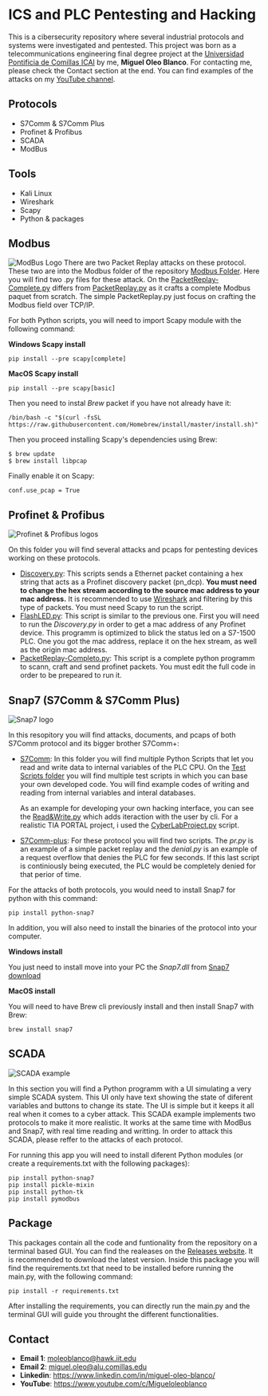 # ICS and PLC Pentesting and Hacking
This is a cibersecurity repository where several industrial protocols and systems were investigated and pentested. This project was born as a telecommunications engineering final degree project at the [Universidad Pontificia de Comillas ICAI](https://www.comillas.edu/icai) by me, **Miguel Oleo Blanco**. For contacting me, please check the Contact section at the end. You can find examples of the attacks on my [YouTube channel](https://www.youtube.com/c/Migueloleoblanco).
## Protocols
- S7Comm & S7Comm Plus
- Profinet & Profibus
- SCADA
- ModBus
## Tools
- Kali Linux
- Wireshark
- Scapy
- Python & packages
## Modbus 
![ModBus Logo](https://github.com/miguelob/ICS-Hacking/blob/main/images/modbus.png)
There are two Packet Replay attacks on these protocol. These two are into the Modbus folder of the repository [Modbus Folder](https://github.com/miguelob/ICS-Hacking/tree/main/Modbus). Here you will find two .py files for these attack. On the [PacketReplay-Complete.py](https://github.com/miguelob/ICS-Hacking/blob/main/Modbus/PacketReplay-Complete.py) differs from [PacketReplay.py](https://github.com/miguelob/ICS-Hacking/blob/main/Modbus/PacketReplay.py) as it crafts a complete Modbus paquet from scratch. The simple PacketReplay.py just focus on crafting the Modbus field over TCP/IP.

For both Python scripts, you will need to import Scapy module with the following command:

**Windows Scapy install**

```
pip install --pre scapy[complete]
```

**MacOS Scapy install**

```
pip install --pre scapy[basic]
```

Then you need to instal *Brew* packet if you have not already have it:

```
/bin/bash -c "$(curl -fsSL https://raw.githubusercontent.com/Homebrew/install/master/install.sh)"
```

Then you proceed installing Scapy's dependencies using Brew:
```
$ brew update
$ brew install libpcap
```

Finally enable it on Scapy:

`conf.use_pcap = True`

## Profinet & Profibus
![Profinet & Profibus logos](https://github.com/miguelob/ICS-Hacking/blob/main/images/prof.png)

On this folder you will find several attacks and pcaps for pentesting devices working on these protocols.

- [Discovery.py](https://github.com/miguelob/ICS-Hacking/blob/main/Profinet%20%26%20Profibus/Discovery.py): This scripts sends a Ethernet packet containing a hex string that acts as a Profinet discovery packet (pn_dcp). **You must need to change the hex stream according to the source mac address to your mac address.** It is recommended to use [Wireshark](https://www.wireshark.org) and filtering by this type of packets. You must need Scapy to run the script.
- [FlashLED.py](https://github.com/miguelob/ICS-Hacking/blob/main/Profinet%20%26%20Profibus/FlashLED.py): This script is similar to the previous one. First you will need to run the *Discovery.py* in order to get a mac address of any Profinet device. This programm is optimized to blick the status led on a S7-1500 PLC. One you got the mac address, replace it on the hex stream, as well as the origin mac address.
- [PacketReplay-Completo.py](https://github.com/miguelob/ICS-Hacking/blob/main/Profinet%20%26%20Profibus/PacketReplay-Complete.py): This script is a complete python programm to scann, craft and send profinet packets. You must edit the full code in order to be prepeared to run it.

## Snap7 (S7Comm & S7Comm Plus)
![Snap7 logo](https://github.com/miguelob/ICS-Hacking/blob/main/images/s7.png)

In this resopitory you will find attacks, documents, and pcaps of both S7Comm protocol and its bigger brother S7Comm+:
- [S7Comm](https://github.com/miguelob/ICS-Hacking/tree/main/S7comm): In this folder you will find multiple Python Scripts that let you read and write data to internal variables of the PLC CPU. On the [Test Scripts folder](https://github.com/miguelob/ICS-Hacking/tree/main/S7comm/Test%20Scripts) you will find multiple test scripts in which you can base your own developed code. You will find example codes of writing and reading from internal variables and interal databases. 

  As an example for developing your own hacking interface, you can see the [Read&Write.py](https://github.com/miguelob/ICS-Hacking/blob/main/S7comm/Read%26Write.py) which adds iteraction with the user by cli. For a realistic TIA PORTAL project, i used the [CyberLabProject.py](https://github.com/miguelob/ICS-Hacking/blob/main/S7comm/CyberLabProject.py) script.

- [S7Comm-plus](https://github.com/miguelob/ICS-Hacking/tree/main/S7comm-plus): For these protocol you will find two scripts. The *pr.py* is an example of a simple packet replay and the *denial.py* is an example of a request overflow that denies the PLC for few seconds. If this last script is continiously being executed, the PLC would be completely denied for that perior of time.

For the attacks of both protocols, you would need to install Snap7 for python with this command:

```
pip install python-snap7
```

In  addition, you will also need to install the binaries of the protocol into your computer.

**Windows install**

You just need to install move into your PC the *Snap7.dll* from [Snap7 download](https://sourceforge.net/projects/snap7/)

**MacOS install**

You will need to have Brew cli previously install and then install Snap7 with Brew:

```
brew install snap7
```


## SCADA
![SCADA example](https://github.com/miguelob/ICS-Hacking/blob/main/images/SCADA.png)

In this section you will find a Python programm with a UI simulating a very simple SCADA system. This UI only have text showing the state of diferent variables and buttons to change its state. The UI is simple but it keeps it all real when it comes to a cyber attack. This SCADA example implements two protocols to make it more realistic. It works at the same time with ModBus and Snap7, with real time reading and writting. In order to attack this SCADA, please reffer to the attacks of each protocol.

For running this app you will need to install diferent Python modules (or create a requirements.txt with the following packages):

```
pip install python-snap7
pip install pickle-mixin
pip install python-tk
pip install pymodbus
```
## Package
This packages contain all the code and funtionality from the repository on a terminal based GUI.
You can find the realeases on the [Releases website](https://github.com/miguelob/ICS-Hacking/releases). It is recommended to download the latest version. Inside this package you will find the requirements.txt that need to be installed before running the main.py, with the following command:

```
pip install -r requirements.txt
```

After installing the requirements, you can directly run the main.py and the terminal GUI will guide you throught the different functionalities.


## Contact
- **Email 1**: moleoblanco@hawk.iit.edu
- **Email 2**: miguel.oleo@alu.comillas.edu
- **Linkedin**: https://www.linkedin.com/in/miguel-oleo-blanco/
- **YouTube**: https://www.youtube.com/c/Migueloleoblanco
